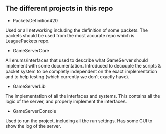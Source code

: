 ## The different projects in this repo
* PacketsDefinition420

Used or all networking including the definition of some packets. The packets should be used from the most accurate repo which is LeaguePackets repo.
* GameServerCore

All enums/interfaces that used to describe what GameServer should implement with some documentation. Introduced to decouple the scripts & packet system to be completly independent on the exact implementation and to help testing (which currently we don't exactly have).
* GameServerLib

The implementation of all the interfaces and systems. This contains all the logic of the server, and properly implement the interfaces.
* GameServerConsole

Used to run the project, including all the run settings. Has some GUI to show the log of the server.
